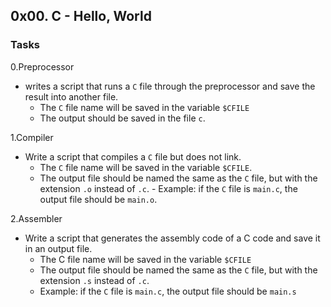 ## 0x00. C - Hello, World 


### Tasks

0.Preprocessor
 - writes a script that runs a `C` file through the preprocessor and save the result into another file.
   - The `C` file name will be saved in the variable `$CFILE`
   - The output should be saved in the file `c`.


1.Compiler
 - Write a script that compiles a `C` file but does not link.
   - The `C` file name will be saved in the variable `$CFILE`.
   - The output file should be named the same as the `C` file, but with the extension `.o` instead of `.c`.
           - Example: if the `C` file is `main.c`, the output file should be `main.o`. 


2.Assembler
 - Write a script that generates the assembly code of a C code and save it in an output file.
   - The C file name will be saved in the variable `$CFILE`
   - The output file should be named the same as the `C` file, but with the extension `.s` instead of `.c`.
	- Example: if the `C` file is `main.c`, the output file should be `main.s`

